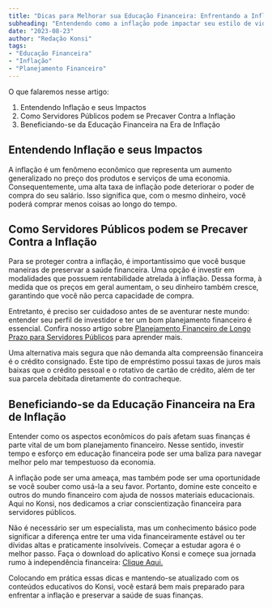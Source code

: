 ```yaml
---
title: "Dicas para Melhorar sua Educação Financeira: Enfrentando a Inflação como Servidor Público"
subheading: "Entendendo como a inflação pode impactar seu estilo de vida e como se preparar melhor financeiramente."
date: "2023-08-23"
author: "Redação Konsi"
tags:
- "Educação Financeira"
- "Inflação"
- "Planejamento Financeiro"
---
```


O que falaremos nesse artigo:

1. Entendendo Inflação e seus Impactos
2. Como Servidores Públicos podem se Precaver Contra a Inflação
3. Beneficiando-se da Educação Financeira na Era de Inflação

## Entendendo Inflação e seus Impactos

A inflação é um fenômeno econômico que representa um aumento generalizado no preço dos produtos e serviços de uma economia. Consequentemente, uma alta taxa de inflação pode deteriorar o poder de compra do seu salário. Isso significa que, com o mesmo dinheiro, você poderá comprar menos coisas ao longo do tempo.

## Como Servidores Públicos podem se Precaver Contra a Inflação

Para se proteger contra a inflação, é importantíssimo que você busque maneiras de preservar a saúde financeira. Uma opção é investir em modalidades que possuem rentabilidade atrelada à inflação. Dessa forma, à medida que os preços em geral aumentam, o seu dinheiro também cresce, garantindo que você não perca capacidade de compra.

Entretanto, é preciso ser cuidadoso antes de se aventurar neste mundo: entender seu perfil de investidor e ter um bom planejamento financeiro é essencial. Confira nosso artigo sobre [Planejamento Financeiro de Longo Prazo para Servidores Públicos](https://konsi.com.br/postagens/como-montar-um-planejamento-financeiro-de-longo-prazo-para-servidores-pblicos.md) para aprender mais.

Uma alternativa mais segura que não demanda alta compreensão financeira é o crédito consignado. Este tipo de empréstimo possui taxas de juros mais baixas que o crédito pessoal e o rotativo de cartão de crédito, além de ter sua parcela debitada diretamente do contracheque.

## Beneficiando-se da Educação Financeira na Era de Inflação

Entender como os aspectos econômicos do país afetam suas finanças é parte vital de um bom planejamento financeiro. Nesse sentido, investir tempo e esforço em educação financeira pode ser uma baliza para navegar melhor pelo mar tempestuoso da economia.

A inflação pode ser uma ameaça, mas também pode ser uma oportunidade se você souber como usá-la a seu favor. Portanto, domine este conceito e outros do mundo financeiro com ajuda de nossos materiais educacionais. Aqui no Konsi, nos dedicamos a criar conscientização financeira para servidores públicos.

Não é necessário ser um especialista, mas um conhecimento básico pode significar a diferença entre ter uma vida financeiramente estável ou ter dívidas altas e praticamente insolvíveis. Começar a estudar agora é o melhor passo. Faça o download do aplicativo Konsi e começe sua jornada rumo à independência financeira: [Clique Aqui.](https://konsi.com.br/app-download)

Colocando em prática essas dicas e mantendo-se atualizado com os conteúdos educativos do Konsi, você estará bem mais preparado para enfrentar a inflação e preservar a saúde de suas finanças.